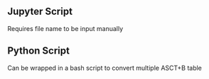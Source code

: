 ## Jupyter Script
Requires file name to be input manually

## Python Script
Can be wrapped in a bash script to convert multiple ASCT+B table
